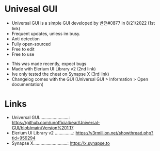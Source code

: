 # Univesal GUI
* Universal GUI is a simple GUI developed by 반전#0877 in 8/21/2022 (1st link)
* Frequent updates, unless im busy.
* Anti detection
* Fully open-sourced
* Free to edit
* Free to use

- This was made recently, expect bugs
- Made with Elerium UI Library v2 (2nd link)
- Ive only tested the cheat on Synapse X (3rd link)
- Changelog comes with the GUI (Universal GUI > Information > Open documentation)

# Links
* Universal GUI........................: https://github.com/unofficialbear/Universal-GUI/blob/main/Version%201.17
* Elerium UI Library v2 ...............: https://v3rmillion.net/showthread.php?tid=959294
* Synapse X............................: https://x.synapse.to
